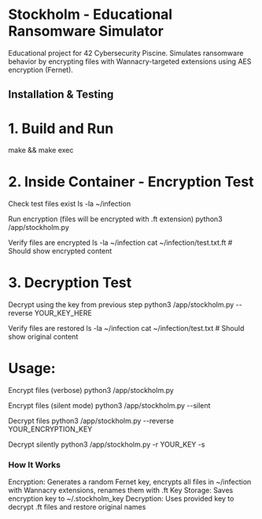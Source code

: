 # Stockholm - Educational Ransomware Simulator

Educational project for 42 Cybersecurity Piscine. Simulates ransomware behavior by encrypting files with Wannacry-targeted extensions using AES encryption (Fernet).

## Installation & Testing

# 1. Build and Run
make && make exec

# 2. Inside Container - Encryption Test

Check test files exist
ls -la ~/infection

Run encryption (files will be encrypted with .ft extension)
python3 /app/stockholm.py

Verify files are encrypted
ls -la ~/infection
cat ~/infection/test.txt.ft  # Should show encrypted content

# 3. Decryption Test

Decrypt using the key from previous step
python3 /app/stockholm.py --reverse YOUR_KEY_HERE

Verify files are restored
ls -la ~/infection
cat ~/infection/test.txt  # Should show original content

# Usage: 

Encrypt files (verbose)
python3 /app/stockholm.py

Encrypt files (silent mode)
python3 /app/stockholm.py --silent

Decrypt files
python3 /app/stockholm.py --reverse YOUR_ENCRYPTION_KEY

Decrypt silently
python3 /app/stockholm.py -r YOUR_KEY -s

### How It Works

Encryption: Generates a random Fernet key, encrypts all files in ~/infection with Wannacry extensions, renames them with .ft
Key Storage: Saves encryption key to ~/.stockholm_key
Decryption: Uses provided key to decrypt .ft files and restore original names